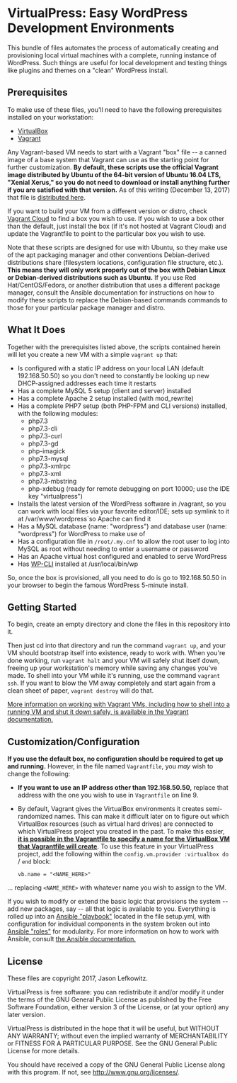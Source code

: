 # VirtualPress: Easy WordPress Development Environments

This bundle of files automates the process of automatically creating and provisioning local virtual machines with a complete, running instance of WordPress. Such things are useful for local development and testing things like plugins and themes on a "clean" WordPress install.

## Prerequisites

To make use of these files, you'll need to have the following prerequisites installed on your workstation:

* [VirtualBox](https://www.virtualbox.org/)
* [Vagrant](http://www.vagrantup.com/)

Any Vagrant-based VM needs to start with a Vagrant "box" file -- a canned image of a base system that Vagrant can use as the starting point for further customization. **By default, these scripts use the official Vagrant image distributed by Ubuntu of the 64-bit version of Ubuntu 16.04 LTS, "Xenial Xerus," so you do not need to download or install anything further if you are satisfied with that version.** As of this writing (December 13, 2017) that file is [distributed here](https://app.vagrantup.com/ubuntu/boxes/xenial64).

If you want to build your VM from a different version or distro, check [Vagrant Cloud](https://app.vagrantup.com/boxes/search) to find a box you wish to use. If you wish to use a box other than the default, just install the box (if it's not hosted at Vagrant Cloud) and update the Vagrantfile to point to the particular box you wish to use.

Note that these scripts are designed for use with Ubuntu, so they make use of the apt packaging manager and other conventions Debian-derived distributions share (filesystem locations, configuration file structure, etc.). **This means they will only work properly out of the box with Debian Linux or Debian-derived distributions such as Ubuntu.** If you use Red Hat/CentOS/Fedora, or another distribution that uses a different package manager, consult the Ansible documentation for instructions on how to modify these scripts to replace the Debian-based commands commands to those for your particular package manager and distro.

## What It Does

Together with the prerequisites listed above, the scripts contained herein will let you create a new VM with a simple `vagrant up` that:

* Is configured with a static IP address on your local LAN (default 192.168.50.50) so you don't need to constantly be looking up new DHCP-assigned addresses each time it restarts
* Has a complete MySQL 5 setup (client and server) installed
* Has a complete Apache 2 setup installed (with mod_rewrite)
* Has a complete PHP7 setup (both PHP-FPM and CLI versions) installed, with the following modules:
    * php7.3
    * php7.3-cli
    * php7.3-curl
    * php7.3-gd
    * php-imagick
    * php7.3-mysql
    * php7.3-xmlrpc
    * php7.3-xml
	* php7.3-mbstring
    * php-xdebug (ready for remote debugging on port 10000; use the IDE key "virtualpress")
* Installs the latest version of the WordPress software in /vagrant, so you can work with local files via your favorite editor/IDE; sets up symlink to it at /var/www/wordpress`so Apache can find it
* Has a MySQL database (name: "wordpress") and database user (name: "wordpress") for WordPress to make use of
* Has a configuration file in `/root/.my.cnf` to allow the root user to log into MySQL as root without needing to enter a username or password
* Has an Apache virtual host configured and enabled to serve WordPress
* Has [WP-CLI](http://wp-cli.org/) installed at /usr/local/bin/wp

So, once the box is provisioned, all you need to do is go to 192.168.50.50 in your browser to begin the famous WordPress 5-minute install.

## Getting Started

To begin, create an empty directory and clone the files in this repository into it.

Then just cd into that directory and run the command `vagrant up`, and your VM should bootstrap itself into existence, ready to work with. When you're done working, run `vagrant halt` and your VM will safely shut itself down, freeing up your workstation's memory while saving any changes you've made. To shell into your VM while it's running, use the command `vagrant ssh`. If you want to blow the VM away completely and start again from a clean sheet of paper, `vagrant destroy` will do that.

[More information on working with Vagrant VMs, including how to shell into a running VM and shut it down safely, is available in the Vagrant documentation.](https://www.vagrantup.com/intro/getting-started/index.html)

## Customization/Configuration

**If you use the default box, no configuration should be required to get up and running.** However, in the file named `Vagrantfile`, you *may* wish to change the following:

* **If you want to use an IP address other than 192.168.50.50,** replace that address with the one you wish to use in `Vagrantfile` on line 9.

* By default, Vagrant gives the VirtualBox environments it creates semi-randomized names. This can make it difficult later on to figure out which VirtualBox resources (such as virtual hard drives) are connected to which VirtualPress project you created in the past. To make this easier, **[it is possible in the Vagrantfile to specify a name for the VirtualBox VM that Vagrantfile will create](https://www.vagrantup.com/docs/virtualbox/configuration.html)**. To use this feature in your VirtualPress project, add the following within the `config.vm.provider :virtualbox do` / `end` block:

	`vb.name = "<NAME_HERE>"`

... replacing `<NAME_HERE>` with whatever name you wish to assign to the VM.  

If you wish to modify or extend the basic logic that provisions the system -- add new packages, say -- all that logic is available to you. Everything is rolled up into an [Ansible "playbook"](http://docs.ansible.com/ansible/latest/playbooks_intro.html) located in the file setup.yml, with configuration for individual components in the system broken out into [Ansible "roles"](http://docs.ansible.com/ansible/latest/playbooks_reuse_roles.html) for modularity. For more information on how to work with Ansible, consult [the Ansible documentation.](http://docs.ansible.com/ansible/latest/index.html)

## License

These files are copyright 2017, Jason Lefkowitz.

VirtualPress is free software: you can redistribute it and/or modify it under the terms of the GNU General Public License as published by the Free Software Foundation, either version 3 of the License, or (at your option) any later version.

VirtualPress is distributed in the hope that it will be useful, but WITHOUT ANY WARRANTY; without even the implied warranty of MERCHANTABILITY or FITNESS FOR A PARTICULAR PURPOSE.  See the GNU General Public License for more details.

You should have received a copy of the GNU General Public License along with this program.  If not, see <http://www.gnu.org/licenses/>.
